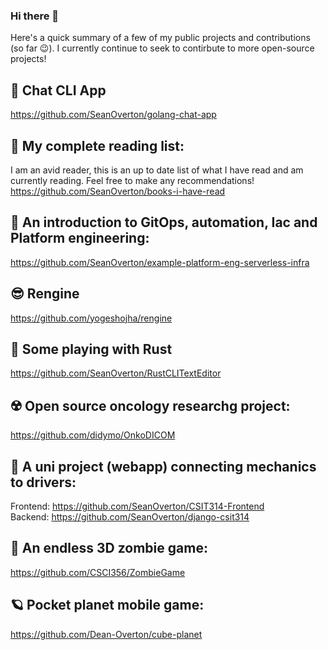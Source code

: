 ### Hi there 👋

Here's a quick summary of a few of my public projects and contributions (so far 😉). I currently continue to seek to contirbute to more open-source projects! 

💬 Chat CLI App
-
https://github.com/SeanOverton/golang-chat-app

📖 My complete reading list:
-
I am an avid reader, this is an up to date list of what I have read and am currently reading. Feel free to make any recommendations!
https://github.com/SeanOverton/books-i-have-read

🤖 An introduction to GitOps, automation, Iac and Platform engineering:
-
https://github.com/SeanOverton/example-platform-eng-serverless-infra

😎 Rengine
-
https://github.com/yogeshojha/rengine

🤘 Some playing with Rust
-
https://github.com/SeanOverton/RustCLITextEditor

☢️ Open source oncology researchg project:
-
https://github.com/didymo/OnkoDICOM

🚗 A uni project (webapp) connecting mechanics to drivers:
-
Frontend: https://github.com/SeanOverton/CSIT314-Frontend
<br/>
Backend: https://github.com/SeanOverton/django-csit314

🧟 An endless 3D zombie game:
-
https://github.com/CSCI356/ZombieGame

🪐 Pocket planet mobile game:
-
https://github.com/Dean-Overton/cube-planet

